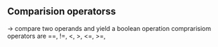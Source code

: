 ## Comparision operatorss 
-> compare two operands and yield a boolean operation
comprarisiom operators are 
==, !=,  <, >, <=, >=,
